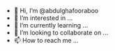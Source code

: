 - 👋 Hi, I’m @abdulghafooraboo
- 👀 I’m interested in ...
- 🌱 I’m currently learning ...
- 💞️ I’m looking to collaborate on ...
- 📫 How to reach me ...

<!---
abdulghafooraboo/abdulghafooraboo is a ✨ special ✨ repository because its `README.md` (this file) appears on your GitHub profile.
You can click the Preview link to take a look at your changes.
--->
